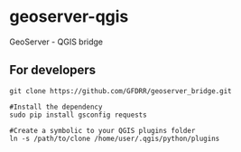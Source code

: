 geoserver-qgis
============

GeoServer - QGIS bridge

For developers
--------------
	git clone https://github.com/GFDRR/geoserver_bridge.git

	#Install the dependency
	sudo pip install gsconfig requests

	#Create a symbolic to your QGIS plugins folder
	ln -s /path/to/clone /home/user/.qgis/python/plugins

